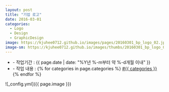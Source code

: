 ```yaml
---
layout: post
title: "기업 로고"
date: 2016-03-01
categories:
  - Logo
  - Design
  - GraphicDesign
image: https://kjuhee0712.github.io/images/pages/20160301_bp_logo_02.jpg
image-sm: https://kjuhee0712.github.io/images/thumbs/20160301_bp_logo_02.jpg
---
```


<ul class="inform">
	<li class="preview__date" itemprop="datePublished" datetime="{{ page.date | date_to_xmlschema }}">- 작업기간 : {{ page.date | date: "%Y년 %-m부터 약 %-d개월 이내" }}</li>
	<li class="preview__catetory" itemprop="catetory">- 작업 내용 :
		{% for categories in page.categories %}
           <a href="/category/{{ categories }}/">#{{ categories }}</a>     
      	{% endfor %}</li>
</ul>

![_config.yml]({{ page.image }})


